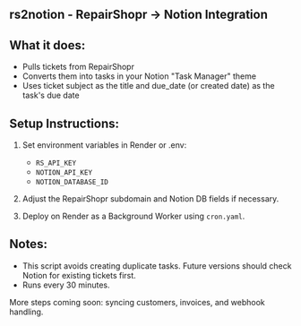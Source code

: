 ## rs2notion - RepairShopr → Notion Integration

## What it does:
- Pulls tickets from RepairShopr
- Converts them into tasks in your Notion "Task Manager" theme
- Uses ticket subject as the title and due_date (or created date) as the task's due date

## Setup Instructions:
1. Set environment variables in Render or .env:
   - `RS_API_KEY`
   - `NOTION_API_KEY`
   - `NOTION_DATABASE_ID`

2. Adjust the RepairShopr subdomain and Notion DB fields if necessary.

3. Deploy on Render as a Background Worker using `cron.yaml`.

## Notes:
- This script avoids creating duplicate tasks. Future versions should check Notion for existing tickets first.
- Runs every 30 minutes.

More steps coming soon: syncing customers, invoices, and webhook handling.
